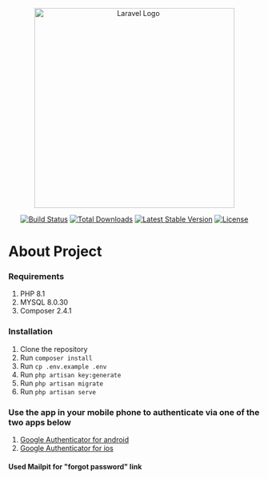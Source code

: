 <p align="center"><a href="https://laravel.com" target="_blank"><img src="https://raw.githubusercontent.com/laravel/art/master/logo-lockup/5%20SVG/2%20CMYK/1%20Full%20Color/laravel-logolockup-cmyk-red.svg" width="400" alt="Laravel Logo"></a></p>

<p align="center">
<a href="https://github.com/laravel/framework/actions"><img src="https://github.com/laravel/framework/workflows/tests/badge.svg" alt="Build Status"></a>
<a href="https://packagist.org/packages/laravel/framework"><img src="https://img.shields.io/packagist/dt/laravel/framework" alt="Total Downloads"></a>
<a href="https://packagist.org/packages/laravel/framework"><img src="https://img.shields.io/packagist/v/laravel/framework" alt="Latest Stable Version"></a>
<a href="https://packagist.org/packages/laravel/framework"><img src="https://img.shields.io/packagist/l/laravel/framework" alt="License"></a>
</p>

# About Project
### Requirements
1. PHP 8.1
2. MYSQL 8.0.30
3. Composer 2.4.1
 

### Installation
1. Clone the repository
2. Run `composer install`
3. Run `cp .env.example .env`
4. Run `php artisan key:generate`
5. Run `php artisan migrate`
6. Run `php artisan serve`

### Use the app in your mobile phone to authenticate via one of the two apps below 
1. [Google Authenticator for android](https://play.google.com/store/apps/details?id=com.google.android.apps.authenticator2&hl=ru&gl=US)
2. [Google Authenticator for ios](https://apps.apple.com/ru/app/google-authenticator/id388497605)

#### Used Mailpit for "forgot password" link 
